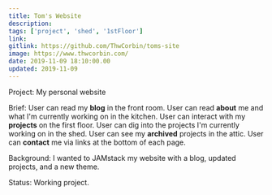```yaml
---
title: Tom's Website
description:
tags: ['project', 'shed', '1stFloor']
link:
gitlink: https://github.com/ThwCorbin/toms-site
image: https://www.thwcorbin.com/
date: 2019-11-09 18:10:00.00
updated: 2019-11-09
---
```


Project: My personal website

Brief: User can read my **blog** in the front room. User can read **about** me and what I'm currently working on in the kitchen. User can interact with my **projects** on the first floor. User can dig into the projects I'm currently working on in the shed. User can see my **archived** projects in the attic. User can **contact** me via links at the bottom of each page.

Background: I wanted to JAMstack my website with a blog, updated projects, and a new theme.

Status: Working project.
